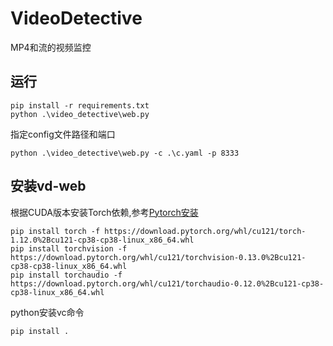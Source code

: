 # VideoDetective
MP4和流的视频监控


## 运行
```
pip install -r requirements.txt
python .\video_detective\web.py
```
指定config文件路径和端口
```shell
python .\video_detective\web.py -c .\c.yaml -p 8333
```

## 安装vd-web
根据CUDA版本安装Torch依赖,参考[Pytorch安装](https://pytorch.org/get-started/locally/)
```shell
pip install torch -f https://download.pytorch.org/whl/cu121/torch-1.12.0%2Bcu121-cp38-cp38-linux_x86_64.whl
pip install torchvision -f https://download.pytorch.org/whl/cu121/torchvision-0.13.0%2Bcu121-cp38-cp38-linux_x86_64.whl
pip install torchaudio -f https://download.pytorch.org/whl/cu121/torchaudio-0.12.0%2Bcu121-cp38-cp38-linux_x86_64.whl
```

python安装vc命令
```
pip install .
```



